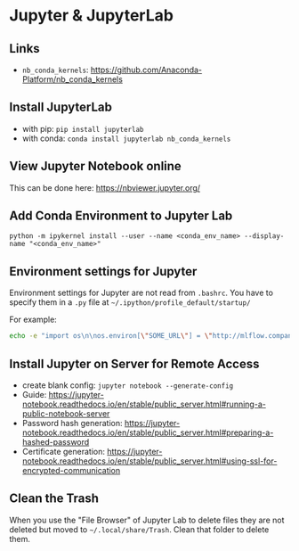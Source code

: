 # Jupyter & JupyterLab

## Links

- `nb_conda_kernels`: <https://github.com/Anaconda-Platform/nb_conda_kernels>

## Install JupyterLab

- with pip: `pip install jupyterlab`
- with conda: `conda install jupyterlab nb_conda_kernels`

## View Jupyter Notebook online

This can be done here: <https://nbviewer.jupyter.org/>

## Add Conda Environment to Jupyter Lab

`python -m ipykernel install --user --name <conda_env_name> --display-name "<conda_env_name>"`

## Environment settings for Jupyter

Environment settings for Jupyter are not read from `.bashrc`. You have to
specify them in a `.py` file at `~/.ipython/profile_default/startup/`

For example:

```bash
echo -e "import os\n\nos.environ[\"SOME_URL\"] = \"http://mlflow.company.tld:5000\"" > ~/.ipython/profile_default/startup/set_env.py
```

## Install Jupyter on Server for Remote Access

- create blank config: `jupyter notebook --generate-config`
- Guide: https://jupyter-notebook.readthedocs.io/en/stable/public_server.html#running-a-public-notebook-server
- Password hash generation: https://jupyter-notebook.readthedocs.io/en/stable/public_server.html#preparing-a-hashed-password
- Certificate generation: https://jupyter-notebook.readthedocs.io/en/stable/public_server.html#using-ssl-for-encrypted-communication

## Clean the Trash

When you use the "File Browser" of Jupyter Lab to delete files they are not deleted but moved to `~/.local/share/Trash`. Clean that folder to delete them.
